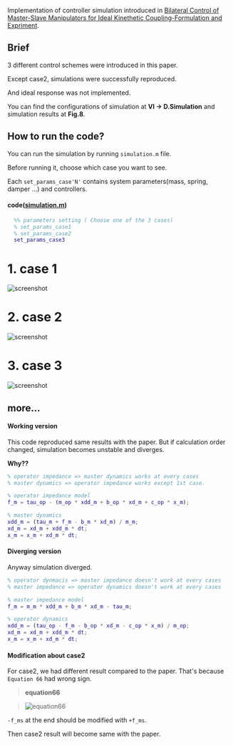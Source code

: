 Implementation of controller simulation introduced in [Bilateral Control of Master-Slave Manipulators for Ideal Kinethetic Coupling-Formulation and Expriment](http://ieeexplore.ieee.org/stamp/stamp.jsp?arnumber=326566).

## Brief
3 different control schemes were introduced in this paper.

Except case2, simulations were successfully reproduced.

And ideal response was not implemented.

You can find the configurations of simulation at **VI -> D.Simulation** and simulation results at **Fig.8**.

## How to run the code?
You can run the simulation by running `simulation.m` file.

Before running it, choose which case you want to see.

Each `set_params_case'N'` contains system parameters(mass, spring, damper ...) and controllers.

#### code([simulation.m](https://github.com/jaejunlee0538/matlab_ws/blob/master/bilateral_teleoperation/simulation.m))
```matlab
  %% parameters setting ( Choose one of the 3 cases)
  % set_params_case1
  % set_params_case2
  set_params_case3
```

# 1. case 1
  ![screenshot](https://raw.github.com/jaejunlee0538/matlab_ws/master/bilateral_teleoperation/resource/result_case1.png)
# 2. case 2
  ![screenshot](https://raw.github.com/jaejunlee0538/matlab_ws/master/bilateral_teleoperation/resource/result_case2.png)
# 3. case 3
  ![screenshot](https://raw.github.com/jaejunlee0538/matlab_ws/master/bilateral_teleoperation/resource/result_case3.png)

## more...

#### Working version
This code reproduced same results with the paper. But if calculation order changed, simulation becomes unstable and diverges.

**Why??**


```matlab
% operator impedance => master dynamics works at every cases
% master dynamics => operator impedance works except 1st case.

% operator impedance model
f_m = tau_op - (m_op * xdd_m + b_op * xd_m + c_op * x_m);

% master dynamics
xdd_m = (tau_m + f_m - b_m * xd_m) / m_m;
xd_m = xd_m + xdd_m * dt;
x_m = x_m + xd_m * dt;
```
#### Diverging version

Anyway simulation diverged.

```matlab
% operator dynmacis => master impedance doesn't work at every cases
% master impedance => operator dynamics doesn't work at every cases

% master impedance model
f_m = m_m * xdd_m + b_m * xd_m - tau_m;

% operator dynamics
xdd_m = (tau_op - f_m - b_op * xd_m - c_op * x_m) / m_op;
xd_m = xd_m + xdd_m * dt;
x_m = x_m + xd_m * dt;
```

#### Modification about case2
For case2, we had different result compared to the paper. That's because `Equation 66` had wrong sign.

>**equation66**

>![equation66]

`-f_ms` at the end should be modified with `+f_ms`.

Then case2 result will become same with the paper.

[equation66]:https://raw.github.com/jaejunlee0538/matlab_ws/master/bilateral_teleoperation/resource/equation66.png

[case2_modified]:https://raw.github.com/jaejunlee0538/matlab_ws/master/bilateral_teleoperation/resource/result_case2_modified.png
